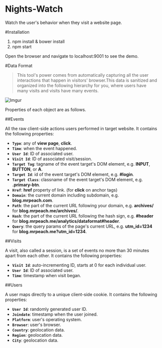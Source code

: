 Nights-Watch
============

Watch the user's behavior when they visit a website page.

#Installation

1. npm install & bower install
2. npm start

Open the browser and navigate to localhost:9001 to see the demo.

#Data Format
> This tool's power comes from automatically capturing all the user interactions that happen in visitors' browser.This data is sanitized and organized into the following hierarchy for you, where users have many visits and visits have many events.

![Imgur](http://i.imgur.com/puakWWX.png?1)

Properties of each object are as follows.

##Events

All the raw client-side actions users performed in target website. It contains the following properties:

* **`Type`**: any of **view page**, **click**.
* **`Time`**: when the event happened.
* **`User Id`**: ID of associated user.
* **`Visit Id`**: ID of associated visit/session.
* **`Target Tag`**: tagname of the event target's DOM element, e.g. **INPUT**, **BUTTON**, or **A**.
* **`Target Id`**: id of the event target's DOM element, e.g. **#login**.
* **`Target Class`**: classname of the event target's DOM element, e.g. **.primary-btn**.
* **`Href`**: **href** property of link. (for **click** on anchor tags)
* **`Domain`**: the current domain including subdomain, e.g. **blog.mrpeach.com**.
* **`Path`**: the part of the current URL following your domain, e.g. **archives/** for **blog.mrpeach.me/archives/**.
* **`Hash`**: the part of the current URL following the hash sign, e.g. **#header** for **blog.mrpeach.me/analytics/dataformat#header**.
* **`Query`**: the query params of the page's current URL, e.g. **utm_id=1234** for **blog.mrpeach.me?utm_id=1234**.

##Visits

A visit, also called a session, is a set of events no more than 30 minutes apart from each other. It contains the following properties:

* **`Visit Id`**: auto-incrementing ID, starts at 0 for each individual user.
* **`User Id`**: ID of associated user.
* **`Time`**: timestamp when visit began.

##Users

A user maps directly to a unique client-side cookie. It contains the following properties:

* **`User Id`**: randomly generated user ID.
* **`Joindate`**: timestamp when the user joined.
* **`Platform`**: user's operating system.
* **`Browser`**: user's browser.
* **`Country`**: geolocation data.
* **`Region`**: geolocation data.
* **`City`**: geolocation data.